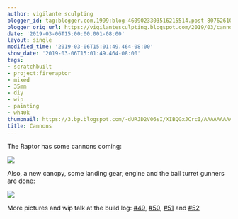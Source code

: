```yaml
---
author: vigilante sculpting
blogger_id: tag:blogger.com,1999:blog-4609023303516215514.post-8076261050250877536
blogger_orig_url: https://vigilantesculpting.blogspot.com/2019/03/cannons.html
date: '2019-03-06T15:00:00.001-08:00'
layout: single
modified_time: '2019-03-06T15:01:49.464-08:00'
show_date: '2019-03-06T15:01:49.464-08:00'
tags:
- scratchbuilt
- project:fireraptor
- mixed
- 35mm
- diy
- wip
- painting
- wh40k
thumbnail: https://3.bp.blogspot.com/-dURJD2V06sI/XIBQGxJCrcI/AAAAAAAAAQM/ac2w33hxhAQ7TJnKQQdQhh_WMc6Xu4fWACLcBGAs/s320-c/IMG_6206.JPG
title: Cannons
---
```

The Raptor has some cannons coming:  
  

![](https://3.bp.blogspot.com/-dURJD2V06sI/XIBQGxJCrcI/AAAAAAAAAQM/ac2w33hxhAQ7TJnKQQdQhh_WMc6Xu4fWACLcBGAs/s1600/IMG_6206.JPG)

Also, a new canopy, some landing gear, engine and the ball turret
gunners are done:  
  

![](https://3.bp.blogspot.com/-5Mt5xmqwQuQ/XIBQR1eSrWI/AAAAAAAAAQQ/1sK9a-LxHdg4rFNJpnAEndnDdnTBxYJkgCLcBGAs/s1600/IMG_6211.JPG)

More pictures and wip talk at the build log:
[#49](http://www.papermodelers.com/forum/alternate-dimensions/42866-fire-raptor-version-2-a-5.html#49),
[#50](http://www.papermodelers.com/forum/alternate-dimensions/42866-fire-raptor-version-2-a-5.html#50),
[#51](http://www.papermodelers.com/forum/alternate-dimensions/42866-fire-raptor-version-2-a-6.html#51)
and
[#52](http://www.papermodelers.com/forum/alternate-dimensions/42866-fire-raptor-version-2-a-6.html#52)  
  
  
  
